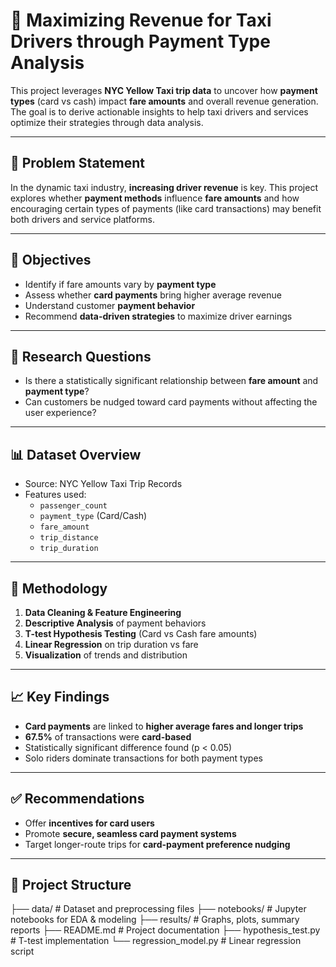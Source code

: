 # 🚖 Maximizing Revenue for Taxi Drivers through Payment Type Analysis

This project leverages **NYC Yellow Taxi trip data** to uncover how **payment types** (card vs cash) impact **fare amounts** and overall revenue generation. The goal is to derive actionable insights to help taxi drivers and services optimize their strategies through data analysis.

---

## 📌 Problem Statement

In the dynamic taxi industry, **increasing driver revenue** is key. This project explores whether **payment methods** influence **fare amounts** and how encouraging certain types of payments (like card transactions) may benefit both drivers and service platforms.

---

## 🎯 Objectives

- Identify if fare amounts vary by **payment type**
- Assess whether **card payments** bring higher average revenue
- Understand customer **payment behavior**
- Recommend **data-driven strategies** to maximize driver earnings

---

## 🧠 Research Questions

- Is there a statistically significant relationship between **fare amount** and **payment type**?
- Can customers be nudged toward card payments without affecting the user experience?

---

## 📊 Dataset Overview

- Source: NYC Yellow Taxi Trip Records  
- Features used:
  - `passenger_count`
  - `payment_type` (Card/Cash)
  - `fare_amount`
  - `trip_distance`
  - `trip_duration`

---

## 🔎 Methodology

1. **Data Cleaning & Feature Engineering**
2. **Descriptive Analysis** of payment behaviors
3. **T-test Hypothesis Testing** (Card vs Cash fare amounts)
4. **Linear Regression** on trip duration vs fare
5. **Visualization** of trends and distribution

---

## 📈 Key Findings

- **Card payments** are linked to **higher average fares and longer trips**
- **67.5%** of transactions were **card-based**
- Statistically significant difference found (p < 0.05)
- Solo riders dominate transactions for both payment types

---

## ✅ Recommendations

- Offer **incentives for card users**
- Promote **secure, seamless card payment systems**
- Target longer-route trips for **card-payment preference nudging**

---

## 📎 Project Structure
├── data/ # Dataset and preprocessing files
├── notebooks/ # Jupyter notebooks for EDA & modeling
├── results/ # Graphs, plots, summary reports
├── README.md # Project documentation
├── hypothesis_test.py # T-test implementation
└── regression_model.py # Linear regression script

